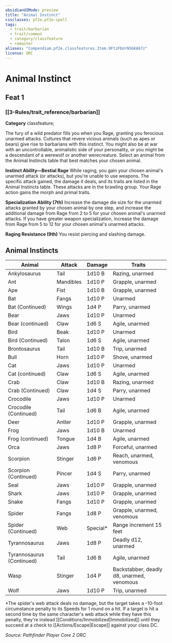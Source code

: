 ```yaml
---
obsidianUIMode: preview
title: "Animal Instinct"
cssclasses: pf2e,pf2e-spell
tags:
  - trait/barbarian
  - trait/common
  - category/classfeature
  - remaster
aliases: "Compendium.pf2e.classfeatures.Item.0FtzFbUrN56KA67z"
license: ORC
---
```

# Animal Instinct
## Feat 1
### [[3-Rules/trait_reference/barbarian]]

**Category** classfeature; 




The fury of a wild predator fills you when you Rage, granting you ferocious unarmed attacks. Cultures that revere vicious animals (such as apes or bears) give rise to barbarians with this instinct. You might also be at war with an uncontrollable, animalistic side of your personality, or you might be a descendant of a werewolf or another werecreature. Select an animal from the Animal Instincts table that best matches your chosen animal.

**Instinct Ability—Bestial Rage** While raging, you gain your chosen animal's unarmed attack (or attacks), but you're unable to use weapons. The specific attack gained, the damage it deals, and its traits are listed in the Animal Instincts table. These attacks are in the brawling group. Your Rage action gains the morph and primal traits.

**Specialization Ability (7th)** Increase the damage die size for the unarmed attacks granted by your chosen animal by one step, and increase the additional damage from Rage from 2 to 5 for your chosen animal's unarmed attacks. If you have greater weapon specialization, increase the damage from Rage from 5 to 12 for your chosen animal's unarmed attacks.

**Raging Resistance (9th)** You resist piercing and slashing damage.

## Animal Instincts

  

| Animal | Attack | Damage | Traits |
| --- | --- | --- | --- |
| Ankylosaurus | Tail | 1d10 B | Razing, unarmed |
| Ant | Mandibles | 1d10 P | Grapple, unarmed |
| Ape | Fist | 1d10 B | Grapple, unarmed |
| Bat | Fangs | 1d10 P | Unarmed |
| Bat (Continued) | Wings | 1d4 P | Parry, unarmed |
| Bear | Jaws | 1d10 P | Unarmed |
| Bear (continued) | Claw | 1d6 S | Agile, unarmed |
| Bird | Beak | 1d10 P | Unarmed |
| Bird (Continued) | Talon | 1d6 S | Agile, unarmed |
| Brontosaurus | Tail | 1d10 B | Trip, unarmed |
| Bull | Horn | 1d10 P | Shove, unarmed |
| Cat | Jaws | 1d10 P | Unarmed |
| Cat (continued) | Claw | 1d6 S | Agile, unarmed |
| Crab | Claw | 1d10 B | Razing, unarmed |
| Crab (Continued) | Claw | 1d4 S | Parry, unarmed |
| Crocodile | Jaws | 1d10 P | Unarmed |
| Crocodile (Continued) | Tail | 1d6 B | Agile, unarmed |
| Deer | Antler | 1d10 P | Grapple, unarmed |
| Frog | Jaws | 1d10 B | Unarmed |
| Frog (continued) | Tongue | 1d4 B | Agile, unarmed |
| Orca | Jaws | 1d8 P | Forceful, unarmed |
| Scorpion | Stinger | 1d6 P | Reach, unarmed, venomous |
| Scorpion (Continued) | Pincer | 1d4 S | Parry, unarmed |
| Seal | Jaws | 1d10 P | Grapple, unarmed |
| Shark | Jaws | 1d10 P | Grapple, unarmed |
| Snake | Fangs | 1d10 P | Grapple, unarmed |
| Spider | Fangs | 1d8 P | Grapple, unarmed, venomous |
| Spider (Continued) | Web | Special\* | Range increment 15 feet |
| Tyrannosaurus | Jaws | 1d8 P | Deadly d12, unarmed |
| Tyrannosaurus (Continued) | Tail | 1d6 B | Agile, unarmed |
| Wasp | Stinger | 1d4 P | Backstabber, deadly d8, unarmed, venomous |
| Wolf | Jaws | 1d10 P | Trip, unarmed |

\*The spider's web attack deals no damage, but the target takes a –10-foot circumstance penalty to its Speeds for 1 round on a hit. If a target is hit a second time by the same character's web attack while they have this penalty, they're instead [[Conditions/Immobilized|Immobilized]] until they succeed at a check to [[Actions/Escape|Escape]] against your class DC.

*Source: Pathfinder Player Core 2*
*ORC*